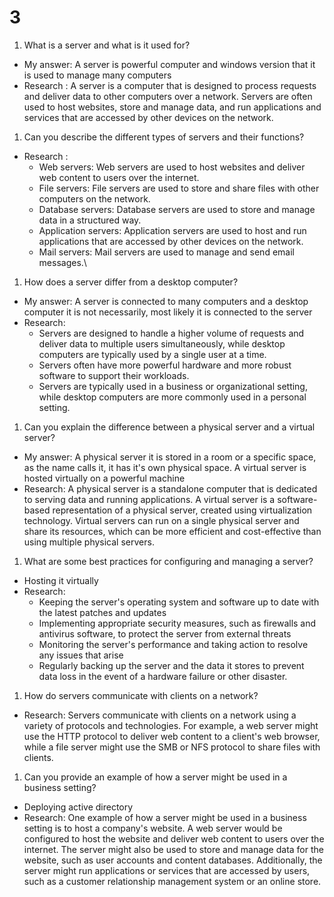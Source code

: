 # 3

1. What is a server and what is it used for?

* My answer: A server is powerful computer and windows version that it is used to manage many computers
* Research : A server is a computer that is designed to process requests and deliver data to other computers over a network. Servers are often used to host websites, store and manage data, and run applications and services that are accessed by other devices on the network.

1. Can you describe the different types of servers and their functions?

* Research :&#x20;
  * Web servers: Web servers are used to host websites and deliver web content to users over the internet.
  * File servers: File servers are used to store and share files with other computers on the network.
  * Database servers: Database servers are used to store and manage data in a structured way.
  * Application servers: Application servers are used to host and run applications that are accessed by other devices on the network.
  * Mail servers: Mail servers are used to manage and send email messages.\


1. How does a server differ from a desktop computer?

* My answer: A server is connected to many computers and a desktop computer it is not necessarily, most likely it is connected to the server
* Research:&#x20;
  * Servers are designed to handle a higher volume of requests and deliver data to multiple users simultaneously, while desktop computers are typically used by a single user at a time.
  * Servers often have more powerful hardware and more robust software to support their workloads.
  * Servers are typically used in a business or organizational setting, while desktop computers are more commonly used in a personal setting.

1. Can you explain the difference between a physical server and a virtual server?

* My answer: A physical server it is stored in a room or a specific space, as the name calls it, it has it's own physical space. A virtual server is hosted virtually on a powerful machine
* Research: A physical server is a standalone computer that is dedicated to serving data and running applications. A virtual server is a software-based representation of a physical server, created using virtualization technology. Virtual servers can run on a single physical server and share its resources, which can be more efficient and cost-effective than using multiple physical servers.

1. What are some best practices for configuring and managing a server?

* Hosting it virtually&#x20;
* Research:&#x20;
  * Keeping the server's operating system and software up to date with the latest patches and updates
  * Implementing appropriate security measures, such as firewalls and antivirus software, to protect the server from external threats
  * Monitoring the server's performance and taking action to resolve any issues that arise
  * Regularly backing up the server and the data it stores to prevent data loss in the event of a hardware failure or other disaster.

1. How do servers communicate with clients on a network?

* Research: Servers communicate with clients on a network using a variety of protocols and technologies. For example, a web server might use the HTTP protocol to deliver web content to a client's web browser, while a file server might use the SMB or NFS protocol to share files with clients.

1. Can you provide an example of how a server might be used in a business setting?

* Deploying active directory&#x20;
* Research: One example of how a server might be used in a business setting is to host a company's website. A web server would be configured to host the website and deliver web content to users over the internet. The server might also be used to store and manage data for the website, such as user accounts and content databases. Additionally, the server might run applications or services that are accessed by users, such as a customer relationship management system or an online store.
